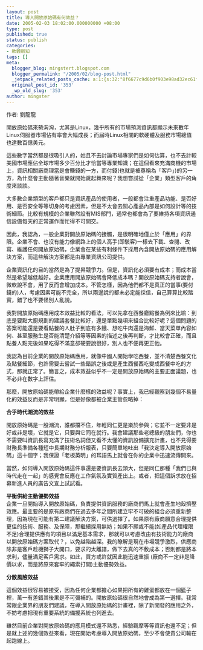 ```yaml
---
layout: post
title: 導入開放原始碼有何效益？
date: 2005-02-03 18:02:00.000000000 +08:00
type: post
published: true
status: publish
categories:
- 軟體新知
tags: []
meta:
  blogger_blog: mingstert.blogspot.com
  blogger_permalink: "/2005/02/blog-post.html"
  _jetpack_related_posts_cache: a:1:{s:32:"8f6677c9d6b0f903e98ad32ec61f8deb";a:2:{s:7:"expires";i:1456130311;s:7:"payload";a:3:{i:0;a:1:{s:2:"id";i:69;}i:1;a:1:{s:2:"id";i:83;}i:2;a:1:{s:2:"id";i:516;}}}}
  original_post_id: '353'
  _wp_old_slug: '353'
author: mingster
---
```

<p>作者: 劉龍龍<br /><a href="http://taiwan.cnet.com/enterprise/column/0,2000062894,20001181,00.htm"></a>
<p>開放原始碼來勢洶洶，尤其是Linux，幾乎所有的市場預測資訊都顯示未來數年Linux伺服器市場佔有率會大幅成長；而屆時Linux相關的軟硬體及服務市場總值也達數百億美元。</p>
<p>這些數字當然都是很吸引人的，姑且不去討論市場專家們是如何估算，也不去計較美國市場應佔全球市場多少百分比才恰當等專業知識；在這個看來充滿商機的市場上，資訊相關廠商理當是會賺錢的一方，而付錢(也就是被尊稱為「客戶」)的另一方，為什麼會主動隨著音樂就開始跳起舞來呢？我想嘗試從「企業」類型客戶的角度來談談。</p>
<p>大多數企業類型的客戶都只是資訊產品的使用者，一般都會注重產品功能、是否好用、是否安全等等切身的考慮因素，但是不太會去關心產品內部是如何設計等的技術細節。比較有規模的企業雖然設有MIS部門，通常也都會為了要維持各項資訊通信設備每天的正常運作而忙得不可開交。</p>
<p>因此，我認為，一般企業對開放原始碼的接觸，是很明確地僅止於「應用」的界限。企業不會、也沒有能力像網路上的個人高手(即駭客)一樣去下載、查閱、改寫、維護任何開放原始碼，企業會在某些有利條件下採用內含開放原始碼的應用解決方案，而這些解決方案都是由專業資訊公司提供。</p>
<p>企業資訊化的目的當然是為了提昇競爭力。但是，資訊化必須要有成本；而成本當然是希望越低越好。企業應用開放原始碼會降低成本嗎？開放原始碼支持者說會，微軟說不會，用了反而會增加成本。不管怎樣，因為他們都不是真正的當事(要付錢的)人，考慮因素可能不完全，所以兩邊說的都未必定能採信，自己算算比較踏實，錯了也不要怪別人亂說。</p>
<p>我對開放原始碼應用成本效益比較的看法，可以先拿在西餐廳點餐為例來比喻：到底是要點大廚規劃的建議套餐比較好，還是單點幾項來組合比較好呢？這個問題的答案可能還是要看點餐的人肚子到底有多餓、想吃牛肉還是海鮮、當天菜單內容如何、甚至服務生是否能清楚介紹等等因素的描述之後再判斷，才比較會正確，而且點餐人點完後如果吃得不滿意卻硬要說很好，別人也不便再更正他。</p>
<p>我認為目前企業的開放原始碼應用，就像中國人開始學吃西餐，並不清楚西餐文化及點餐細節，也許需要去嘗試一些錯誤之後或是產生西餐西吃變成西餐中吃的方式，那就正常了。簡言之，成本效益似乎不一定是開放原始碼的主要正面議題，也不必非在數字上評估。</p>
<p>那麼，開放原始碼能帶給企業什麼樣的效益呢？事實上，我已經觀察到幾個不易量化的效益反而是非常明顯，但是好像都被企業主管忽略掉：</p>
<p><strong>合乎時代潮流的效益</strong></p>
<p>開放原始碼是一股潮流，誰都擋不住，年輕同仁更是樂於參與；它並不一定要非是好或非是壞，它就是它，只要與它同在就行。我會建議那些老總級的朋友們，你也不需要叫資訊長寫充滿了技術名詞但又看不太懂的資訊設備擴充計畫，也不見得要財務長準備各種短中長期財務分析報表，只要簡單地吐出「我決定導入開放原始碼」這十個字；我保證「老板英明」的耳語馬上就會在你的企業中迅速流傳開來。</p>
<p>當然，如何導入開放原始碼這件事還是要資訊長去頭大，但是同仁那種「我們已與時代走在一起」的感覺會反應在工作氣氛及實質產出上。或者，把這個訴求放在招募新進人員的廣告文宣上試試看。</p>
<p><strong>平衡供給主動優勢效益</strong><br />企業一旦開始導入開放原始碼，負責提供資訊服務的廠商們馬上就會產生地殼擠壓效應。最主要的是原有廠商們在過去多年之間所建立牢不可破的組合必須重新整理，因為現在可能有第二建議解決方案，可供選擇了。如果原有廠商願意合理提供更佳的技術、服務、及保障，那繼續採用無妨；如果不願或不能(如產品代理權限不足)合理提供應有的項目以滿足基本需求，那就可以考慮改由有技術能力的廠商以開放原始碼方案取代？，以免越陷越深。我的瞭解是現在市場競爭激烈，供應商除非是客戶趁機獅子大開口，要求的太離譜，做下去真的不敷成本；否則都是將本求利，儘量滿足客戶需求。如此，買方或許就因此能迅速重振 (廠商不一定非是降價以求，而是將原來套牢的繩索打開)主動優勢效益。</p>
<p><strong>分散風險效益</strong></p>
<p>這個效益很容易被接受，因為任何企業都擔心如果把所有的雞蛋都放在一個籃子裡，萬一有差錯其後果是不可彌補的。開放原始碼很自然地會成為第一選擇。我常常跟企業界的朋友們建議，在導入開放原始碼的計畫裡，除了新開發的應用之外，不妨考慮把現有重要系統的備援系統也列進去。</p>
<p>雖然目前企業對開放原始碼的應用模式還不熟悉，經驗觀摩等等資訊也還不足；但是就上述的幾個效益來看，現在開始考慮導入開放原始碼，至少不會使貴公司輸在起跑線上。</p>

